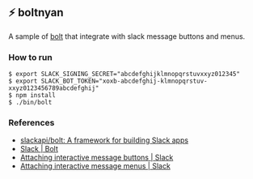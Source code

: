 ## :zap: boltnyan

A sample of [bolt](https://github.com/SlackAPI/bolt) that integrate with slack message buttons and menus.

### How to run

```
$ export SLACK_SIGNING_SECRET="abcdefghijklmnopqrstuvxxyz012345"
$ export SLACK_BOT_TOKEN="xoxb-abcdefghij-klmnopqrstuv-xxyz0123456789abcdefghij"
$ npm install
$ ./bin/bolt
```

### References

- [slackapi/bolt: A framework for building Slack apps](https://github.com/SlackAPI/bolt)
- [Slack | Bolt](https://slack.dev/bolt)
- [Attaching interactive message buttons | Slack](https://api.slack.com/docs/message-buttons)
- [Attaching interactive message menus | Slack](https://api.slack.com/docs/message-menus)
